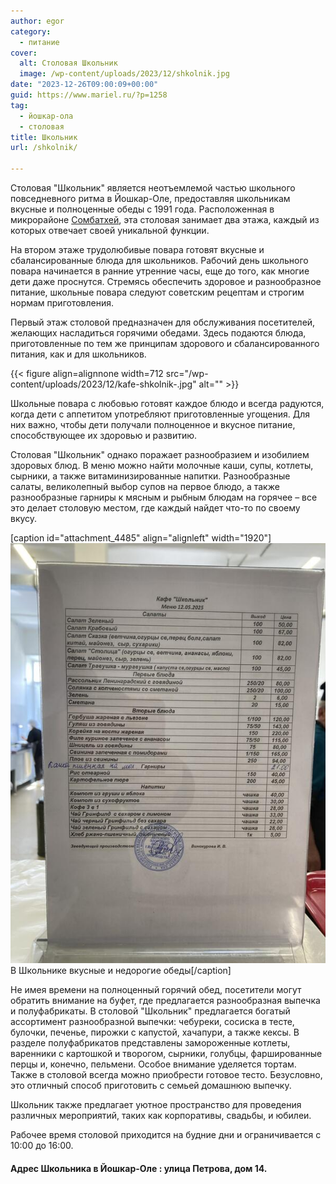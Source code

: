 ```yaml
---
author: egor
category:
  - питание
cover:
  alt: Столовая Школьник
  image: /wp-content/uploads/2023/12/shkolnik.jpg
date: "2023-12-26T09:00:09+00:00"
guid: https://www.mariel.ru/?p=1258
tag:
  - йошкар-ола
  - столовая
title: Школьник
url: /shkolnik/

---
```

Столовая "Школьник" является неотъемлемой частью школьного повседневного ритма в Йошкар-Оле, предоставляя школьникам вкусные и полноценные обеды с 1991 года. Расположенная в микрорайоне [Сомбатхей](/sombathej/), эта столовая занимает два этажа, каждый из которых отвечает своей уникальной функции.

На втором этаже трудолюбивые повара готовят вкусные и сбалансированные блюда для школьников. Рабочий день школьного повара начинается в ранние утренние часы, еще до того, как многие дети даже проснутся. Стремясь обеспечить здоровое и разнообразное питание, школьные повара следуют советским рецептам и строгим нормам приготовления.

Первый этаж столовой предназначен для обслуживания посетителей, желающих насладиться горячими обедами. Здесь подаются блюда, приготовленные по тем же принципам здорового и сбалансированного питания, как и для школьников.

{{< figure align=alignnone width=712 src="/wp-content/uploads/2023/12/kafe-shkolnik-.jpg" alt="" >}}

Школьные повара с любовью готовят каждое блюдо и всегда радуются, когда дети с аппетитом употребляют приготовленные угощения. Для них важно, чтобы дети получали полноценное и вкусное питание, способствующее их здоровью и развитию.

Столовая "Школьник" однако поражает разнообразием и изобилием здоровых блюд. В меню можно найти молочные каши, супы, котлеты, сырники, а также витаминизированные напитки. Разнообразные салаты, великолепный выбор супов на первое блюдо, а также разнообразные гарниры к мясным и рыбным блюдам на горячее – все это делает столовую местом, где каждый найдет что-то по своему вкусу.

\[caption id="attachment\_4485" align="alignleft" width="1920"\]![меню кафе-столовой школьник в йошкар-оле](/wp-content/uploads/2023/12/menyu-stolovaya-shkolnik-scaled.jpg) В Школьнике вкусные и недорогие обеды\[/caption\]

Не имея времени на полноценный горячий обед, посетители могут обратить внимание на буфет, где предлагается разнообразная выпечка и полуфабрикаты. В столовой "Школьник" предлагается богатый ассортимент разнообразной выпечки: чебуреки, сосиска в тесте, булочки, печенье, пирожки с капустой, хачапури, а также кексы. В разделе полуфабрикатов представлены замороженные котлеты, варенники с картошкой и творогом, сырники, голубцы, фаршированные перцы и, конечно, пельмени. Особое внимание уделяется тортам. Также в столовой всегда можно приобрести готовое тесто. Безусловно, это отличный способ приготовить с семьей домашнюю выпечку.

Школьник также предлагает уютное пространство для проведения различных мероприятий, таких как корпоративы, свадьбы, и юбилеи.

Рабочее время столовой приходится на будние дни и ограничивается с 10:00 до 16:00.

#### Адрес Школьника в Йошкар-Оле : улица Петрова, дом 14.
